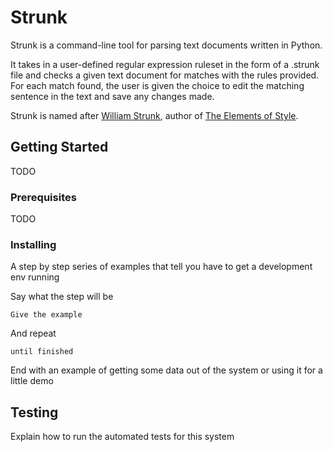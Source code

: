 # Strunk

Strunk is a command-line tool for parsing text documents written in Python.

It takes in a user-defined regular expression ruleset in the form of a
.strunk file and checks a given text document for matches with the rules
provided. For each match found, the user is given the choice to edit the
matching sentence in the text and save any changes made.

Strunk is named after [William Strunk](https://en.wikipedia.org/wiki/William_Strunk_Jr.),
author of [The Elements of Style](https://en.wikipedia.org/wiki/The_Elements_of_Style).

## Getting Started

TODO

### Prerequisites

TODO

### Installing

A step by step series of examples that tell you have to get a development env running

Say what the step will be

```
Give the example
```

And repeat

```
until finished
```

End with an example of getting some data out of the system or using it for a little demo

## Testing

Explain how to run the automated tests for this system
